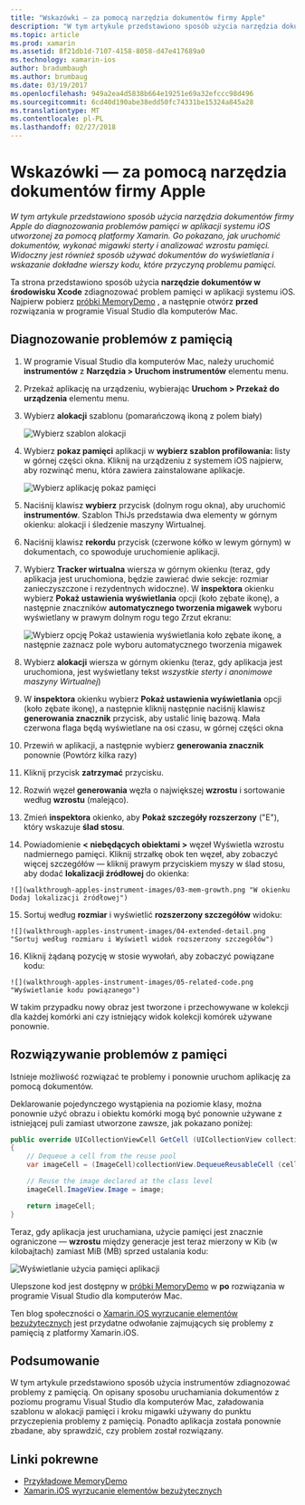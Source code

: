```yaml
---
title: "Wskazówki — za pomocą narzędzia dokumentów firmy Apple"
description: "W tym artykule przedstawiono sposób użycia narzędzia dokumentów firmy Apple do diagnozowania problemów pamięci w aplikacji systemu iOS utworzonej za pomocą platformy Xamarin. Go pokazano, jak uruchomić dokumentów, wykonać migawki sterty i analizować wzrostu pamięci. Widoczny jest również sposób używać dokumentów do wyświetlania i wskazanie dokładne wierszy kodu, które przyczyną problemu pamięci."
ms.topic: article
ms.prod: xamarin
ms.assetid: 8f21db1d-7107-4158-8058-d47e417689a0
ms.technology: xamarin-ios
author: bradumbaugh
ms.author: brumbaug
ms.date: 03/19/2017
ms.openlocfilehash: 949a2ea4d5838b664e19251e69a32efccc98d496
ms.sourcegitcommit: 6cd40d190abe38edd50fc74331be15324a845a28
ms.translationtype: MT
ms.contentlocale: pl-PL
ms.lasthandoff: 02/27/2018
---
```

# <a name="walkthrough---using-apples-instruments-tool"></a>Wskazówki — za pomocą narzędzia dokumentów firmy Apple

_W tym artykule przedstawiono sposób użycia narzędzia dokumentów firmy Apple do diagnozowania problemów pamięci w aplikacji systemu iOS utworzonej za pomocą platformy Xamarin. Go pokazano, jak uruchomić dokumentów, wykonać migawki sterty i analizować wzrostu pamięci. Widoczny jest również sposób używać dokumentów do wyświetlania i wskazanie dokładne wierszy kodu, które przyczyną problemu pamięci._

Ta strona przedstawiono sposób użycia **narzędzie dokumentów w środowisku Xcode** zdiagnozować problem pamięci w aplikacji systemu iOS.
Najpierw pobierz [próbki MemoryDemo](https://developer.xamarin.com/samples/monotouch/Profiling/MemoryDemo/) , a następnie otwórz **przed** rozwiązania w programie Visual Studio dla komputerów Mac.

## <a name="diagnosing-the-memory-issues"></a>Diagnozowanie problemów z pamięcią

1.  W programie Visual Studio dla komputerów Mac, należy uruchomić **instrumentów** z **Narzędzia > Uruchom instrumentów** elementu menu.
2.  Przekaż aplikację na urządzeniu, wybierając **Uruchom > Przekaż do urządzenia** elementu menu.
3.  Wybierz **alokacji** szablonu (pomarańczową ikoną z polem biały)

    ![](walkthrough-apples-instrument-images/00-allocations-tempate.png "Wybierz szablon alokacji")

4.  Wybierz **pokaz pamięci** aplikacji w **wybierz szablon profilowania:** listy w górnej części okna. Kliknij na urządzeniu z systemem iOS najpierw, aby rozwinąć menu, która zawiera zainstalowane aplikacje.

    ![](walkthrough-apples-instrument-images/01-mem-demo.png "Wybierz aplikację pokaz pamięci")

5.  Naciśnij klawisz **wybierz** przycisk (dolnym rogu okna), aby uruchomić **instrumentów**. Szablon ThiJs przedstawia dwa elementy w górnym okienku: alokacji i śledzenie maszyny Wirtualnej.

6.  Naciśnij klawisz **rekordu** przycisk (czerwone kółko w lewym górnym) w dokumentach, co spowoduje uruchomienie aplikacji.

7.  Wybierz **Tracker wirtualna** wiersza w górnym okienku (teraz, gdy aplikacja jest uruchomiona, będzie zawierać dwie sekcje: rozmiar zanieczyszczone i rezydentnych widoczne). W **inspektora** okienku wybierz **Pokaż ustawienia wyświetlania** opcji (koło zębate ikonę), a następnie znaczników **automatycznego tworzenia migawek** wyboru wyświetlany w prawym dolnym rogu tego Zrzut ekranu:

    ![](walkthrough-apples-instrument-images/02-auto-snapshot.png "Wybierz opcję Pokaż ustawienia wyświetlania koło zębate ikonę, a następnie zaznacz pole wyboru automatycznego tworzenia migawek")

8.  Wybierz **alokacji** wiersza w górnym okienku (teraz, gdy aplikacja jest uruchomiona, jest wyświetlany tekst *wszystkie sterty i anonimowe maszyny Wirtualnej*)
9.  W **inspektora** okienku wybierz **Pokaż ustawienia wyświetlania** opcji (koło zębate ikonę), a następnie kliknij następnie naciśnij klawisz **generowania znacznik** przycisk, aby ustalić linię bazową. Mała czerwona flaga będą wyświetlane na osi czasu, w górnej części okna
10.  Przewiń w aplikacji, a następnie wybierz **generowania znacznik** ponownie (Powtórz kilka razy)
11.  Kliknij przycisk **zatrzymać** przycisku.
12.  Rozwiń węzeł **generowania** węzła o największej **wzrostu** i sortowanie według **wzrostu** (malejąco).
13.  Zmień **inspektora** okienko, aby **Pokaż szczegóły rozszerzony** ("E"), który wskazuje **ślad stosu**.

14.  Powiadomienie **< niebędących obiektami >** węzeł Wyświetla wzrostu nadmiernego pamięci. Kliknij strzałkę obok ten węzeł, aby zobaczyć więcej szczegółów — kliknij prawym przyciskiem myszy w ślad stosu, aby dodać **lokalizacji źródłowej** do okienka:

    ![](walkthrough-apples-instrument-images/03-mem-growth.png "W okienku Dodaj lokalizacji źródłowej")

15.  Sortuj według **rozmiar** i wyświetlić **rozszerzony szczegółów** widoku:

    ![](walkthrough-apples-instrument-images/04-extended-detail.png "Sortuj według rozmiaru i Wyświetl widok rozszerzony szczegółów")

16.  Kliknij żądaną pozycję w stosie wywołań, aby zobaczyć powiązane kodu:

    ![](walkthrough-apples-instrument-images/05-related-code.png "Wyświetlanie kodu powiązanego")

W takim przypadku nowy obraz jest tworzone i przechowywane w kolekcji dla każdej komórki ani czy istniejący widok kolekcji komórek używane ponownie.

## <a name="resolving-the-memory-issues"></a>Rozwiązywanie problemów z pamięci

Istnieje możliwość rozwiązać te problemy i ponownie uruchom aplikację za pomocą dokumentów.

Deklarowanie pojedynczego wystąpienia na poziomie klasy, można ponownie użyć obrazu i obiektu komórki mogą być ponownie używane z istniejącej puli zamiast utworzone zawsze, jak pokazano poniżej:

```csharp
public override UICollectionViewCell GetCell (UICollectionView collectionView, NSIndexPath indexPath)
{
    // Dequeue a cell from the reuse pool
    var imageCell = (ImageCell)collectionView.DequeueReusableCell (cellId, indexPath);

    // Reuse the image declared at the class level
    imageCell.ImageView.Image = image;

    return imageCell;
}
```

Teraz, gdy aplikacja jest uruchamiana, użycie pamięci jest znacznie ograniczone — **wzrostu** między generacje jest teraz mierzony w Kib (w kilobajtach) zamiast MiB (MB) sprzed ustalania kodu:

![](walkthrough-apples-instrument-images/06-reduced-memory.png "Wyświetlanie użycia pamięci aplikacji")

Ulepszone kod jest dostępny w [próbki MemoryDemo](https://developer.xamarin.com/samples/monotouch/Profiling/MemoryDemo/) w **po** rozwiązania w programie Visual Studio dla komputerów Mac.

Ten blog społeczności o [Xamarin.iOS wyrzucanie elementów bezużytecznych](https://krumelur.me/2015/04/27/xamarin-ios-the-garbage-collector-and-me/) jest przydatne odwołanie zajmujących się problemy z pamięcią z platformy Xamarin.iOS.


## <a name="summary"></a>Podsumowanie

W tym artykule przedstawiono sposób użycia instrumentów zdiagnozować problemy z pamięcią.
On opisany sposobu uruchamiania dokumentów z poziomu programu Visual Studio dla komputerów Mac, załadowania szablonu w alokacji pamięci i kroku migawki używany do punktu przyczepienia problemy z pamięcią.
Ponadto aplikacja została ponownie zbadane, aby sprawdzić, czy problem został rozwiązany.


## <a name="related-links"></a>Linki pokrewne

- [Przykładowe MemoryDemo](https://developer.xamarin.com/samples/monotouch/Profiling/MemoryDemo/)
- [Xamarin.iOS wyrzucanie elementów bezużytecznych](https://krumelur.me/2015/04/27/xamarin-ios-the-garbage-collector-and-me/)
